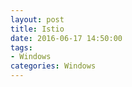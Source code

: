 ```yaml
---
layout: post
title: Istio
date: 2016-06-17 14:50:00
tags:
- Windows
categories: Windows
---
```






